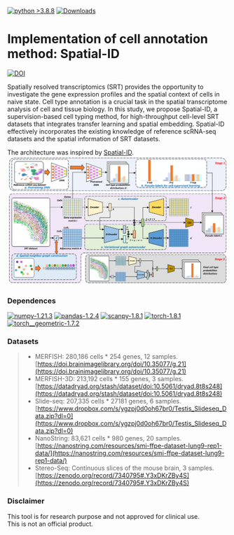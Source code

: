 [![python >3.8.8](https://img.shields.io/badge/python-3.8.8-brightgreen)](https://www.python.org/) 
[![Downloads](https://static.pepy.tech/badge/spatialid)](https://pepy.tech/project/spatialid)
#  Implementation of cell annotation method: Spatial-ID
[![DOI](https://zenodo.org/badge/DOI/10.5281/zenodo.7340795.svg)](https://doi.org/10.5281/zenodo.7340795)           

Spatially resolved transcriptomics (SRT) provides the opportunity to investigate the gene expression profiles and the spatial context of cells in naive state. Cell type annotation is a crucial task in the spatial transcriptome analysis of cell and tissue biology. In this study, we propose Spatial-ID, a supervision-based cell typing method, for high-throughput cell-level SRT datasets that integrates transfer learning and spatial embedding. Spatial-ID effectively incorporates the existing knowledge of reference scRNA-seq datasets and the spatial information of SRT datasets.            
        
The architecture was inspired by [Spatial-ID](https://doi.org/10.1038/s41467-022-35288-0).                            
<img src="docs/source/_static/spatialID_overview.png" width="800"> 

### Dependences
[![numpy-1.21.3](https://img.shields.io/badge/numpy-1.21.3-red)](https://github.com/numpy/numpy)
[![pandas-1.2.4](https://img.shields.io/badge/pandas-1.2.4-lightgrey)](https://github.com/pandas-dev/pandas)
[![scanpy-1.8.1](https://img.shields.io/badge/scanpy-1.8.1-blue)](https://github.com/theislab/scanpy)
[![torch-1.8.1](https://img.shields.io/badge/torch-1.8.1-orange)](https://github.com/pytorch/pytorch)
[![torch__geometric-1.7.2](https://img.shields.io/badge/torch__geometric-1.7.2-green)](https://github.com/pyg-team/pytorch_geometric/)

### Datasets

> - MERFISH: 280,186 cells * 254 genes, 12 samples. [https://doi.brainimagelibrary.org/doi/10.35077/g.21](https://doi.brainimagelibrary.org/doi/10.35077/g.21)
> - MERFISH-3D: 213,192 cells * 155 genes, 3 samples. [https://datadryad.org/stash/dataset/doi:10.5061/dryad.8t8s248](https://datadryad.org/stash/dataset/doi:10.5061/dryad.8t8s248)
> - Slide-seq: 207,335 cells * 27181 genes, 6 samples. [https://www.dropbox.com/s/ygzpj0d0oh67br0/Testis_Slideseq_Data.zip?dl=0](https://www.dropbox.com/s/ygzpj0d0oh67br0/Testis_Slideseq_Data.zip?dl=0)
> - NanoString: 83,621 cells * 980 genes, 20 samples. [https://nanostring.com/resources/smi-ffpe-dataset-lung9-rep1-data/](https://nanostring.com/resources/smi-ffpe-dataset-lung9-rep1-data/)
> - Stereo-Seq: Continuous slices of the mouse brain, 3 samples. [https://zenodo.org/record/7340795#.Y3xDKrZBy4S](https://zenodo.org/record/7340795#.Y3xDKrZBy4S)     
                   
### Disclaimer

This tool is for research purpose and not approved for clinical use.    
This is not an official product.     
                    
      
       
